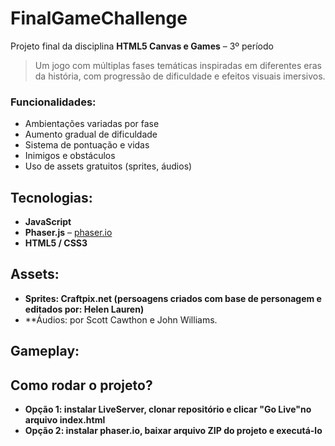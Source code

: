 # FinalGameChallenge  
Projeto final da disciplina **HTML5 Canvas e Games** – 3º período

> Um jogo com múltiplas fases temáticas inspiradas em diferentes eras da história, com progressão de dificuldade e efeitos visuais imersivos. 

### Funcionalidades:
- Ambientações variadas por fase
- Aumento gradual de dificuldade
- Sistema de pontuação e vidas
- Inimigos e obstáculos
- Uso de assets gratuitos (sprites, áudios)

## Tecnologias:

- **JavaScript**
- **Phaser.js** – [phaser.io](https://phaser.io/)
- **HTML5 / CSS3**

## Assets:
- **Sprites: Craftpix.net (persoagens criados com base de personagem e editados por: Helen Lauren)**
- **Áudios: por Scott Cawthon e John Williams.

## Gameplay:


## Como rodar o projeto?
- **Opção 1: instalar LiveServer, clonar repositório e clicar "Go Live"no arquivo index.html**
- **Opção 2: instalar phaser.io, baixar arquivo ZIP do projeto e executá-lo**